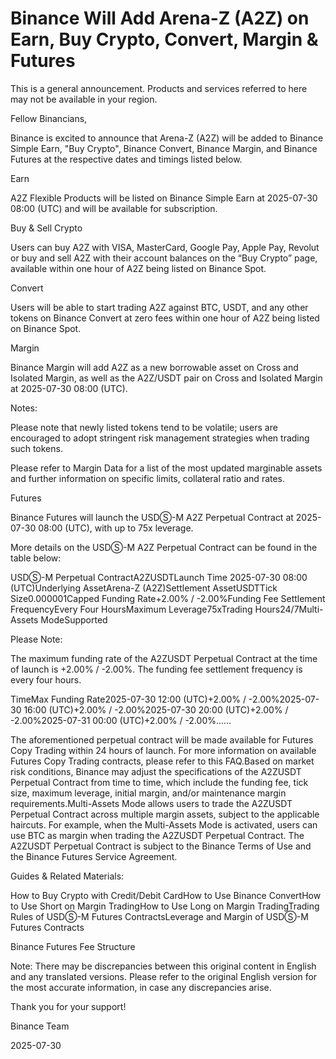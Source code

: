 # Binance Will Add Arena-Z (A2Z) on Earn, Buy Crypto, Convert, Margin & Futures

This is a general announcement. Products and services referred to here may not be available in your region. 

Fellow Binancians,

Binance is excited to announce that Arena-Z (A2Z) will be added to Binance Simple Earn, "Buy Crypto", Binance Convert, Binance Margin, and Binance Futures at the respective dates and timings listed below.

Earn

A2Z Flexible Products will be listed on Binance Simple Earn at 2025-07-30 08:00 (UTC) and will be available for subscription.

Buy & Sell Crypto

Users can buy A2Z with VISA, MasterCard, Google Pay, Apple Pay, Revolut or buy and sell A2Z with their account balances on the “Buy Crypto” page, available within one hour of A2Z being listed on Binance Spot. 

Convert

Users will be able to start trading A2Z against BTC, USDT, and any other tokens on Binance Convert at zero fees within one hour of A2Z being listed on Binance Spot. 

Margin

Binance Margin will add A2Z as a new borrowable asset on Cross and Isolated Margin, as well as the A2Z/USDT pair on Cross and Isolated Margin at 2025-07-30 08:00 (UTC).

Notes: 

Please note that newly listed tokens tend to be volatile; users are encouraged to adopt stringent risk management strategies when trading such tokens.

Please refer to Margin Data for a list of the most updated marginable assets and further information on specific limits, collateral ratio and rates.

Futures

Binance Futures will launch the USDⓈ-M A2Z Perpetual Contract at 2025-07-30 08:00 (UTC), with up to 75x leverage. 

More details on the USDⓈ-M A2Z Perpetual Contract can be found in the table below:

USDⓈ-M Perpetual ContractA2ZUSDTLaunch Time 2025-07-30 08:00 (UTC)Underlying AssetArena-Z (A2Z)Settlement AssetUSDTTick Size0.000001Capped Funding Rate+2.00% / -2.00%Funding Fee Settlement FrequencyEvery Four HoursMaximum Leverage75xTrading Hours24/7Multi-Assets ModeSupported

Please Note: 

The maximum funding rate of the A2ZUSDT Perpetual Contract at the time of launch is +2.00% / -2.00%. The funding fee settlement frequency is every four hours.

TimeMax Funding Rate2025-07-30 12:00 (UTC)+2.00% / -2.00%2025-07-30 16:00 (UTC)+2.00% / -2.00%2025-07-30 20:00 (UTC)+2.00% / -2.00%2025-07-31 00:00 (UTC)+2.00% / -2.00%……

The aforementioned perpetual contract will be made available for Futures Copy Trading within 24 hours of launch. For more information on available Futures Copy Trading contracts, please refer to this FAQ.Based on market risk conditions, Binance may adjust the specifications of the A2ZUSDT Perpetual Contract from time to time, which include the funding fee, tick size, maximum leverage, initial margin, and/or maintenance margin requirements.Multi-Assets Mode allows users to trade the A2ZUSDT Perpetual Contract across multiple margin assets, subject to the applicable haircuts. For example, when the Multi-Assets Mode is activated, users can use BTC as margin when trading the A2ZUSDT Perpetual Contract. The A2ZUSDT Perpetual Contract is subject to the Binance Terms of Use and the Binance Futures Service Agreement.

Guides & Related Materials:

How to Buy Crypto with Credit/Debit CardHow to Use Binance ConvertHow to Use Short on Margin TradingHow to Use Long on Margin TradingTrading Rules of USDⓈ-M Futures ContractsLeverage and Margin of USDⓈ-M Futures Contracts

Binance Futures Fee Structure

Note: There may be discrepancies between this original content in English and any translated versions. Please refer to the original English version for the most accurate information, in case any discrepancies arise.

Thank you for your support!

Binance Team

2025-07-30